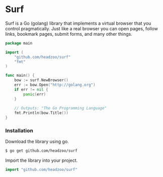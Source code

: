 # Surf

Surf is a Go (golang) library that implements a virtual browser that you control pragmatically. Just like a real
browser you can open pages, follow links, bookmark pages, submit forms, and many other things. 

```go
package main

import (
	"github.com/headzoo/surf"
	"fmt"
)

func main() {
	bow := surf.NewBrowser()
	err := bow.Open("http://golang.org")
	if err != nil {
		panic(err)
	}
	
	// Outputs: "The Go Programming Language"
	fmt.Println(bow.Title())
}
```


### Installation
Download the library using go.

```sh
$ go get github.com/headzoo/surf
```

Import the library into your project.

```go
import "github.com/headzoo/surf"
```
